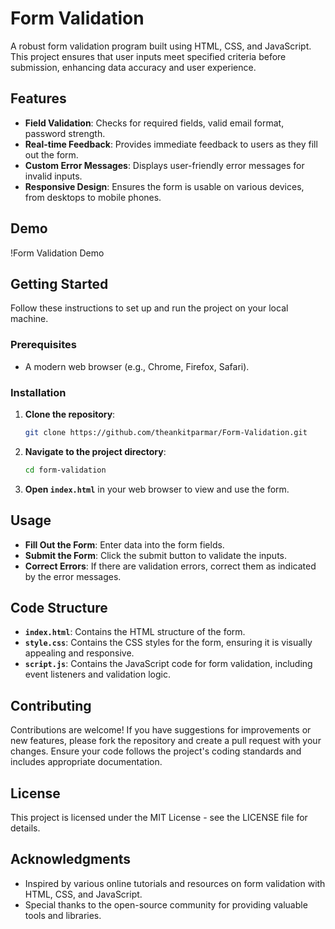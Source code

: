# Form Validation

A robust form validation program built using HTML, CSS, and JavaScript. This project ensures that user inputs meet specified criteria before submission, enhancing data accuracy and user experience.

## Features

- **Field Validation**: Checks for required fields, valid email format, password strength.
- **Real-time Feedback**: Provides immediate feedback to users as they fill out the form.
- **Custom Error Messages**: Displays user-friendly error messages for invalid inputs.
- **Responsive Design**: Ensures the form is usable on various devices, from desktops to mobile phones.

## Demo

!Form Validation Demo

## Getting Started

Follow these instructions to set up and run the project on your local machine.

### Prerequisites

- A modern web browser (e.g., Chrome, Firefox, Safari).

### Installation

1. **Clone the repository**:
    ```bash
    git clone https://github.com/theankitparmar/Form-Validation.git
    ```
2. **Navigate to the project directory**:
    ```bash
    cd form-validation
    ```
3. **Open `index.html`** in your web browser to view and use the form.

## Usage

- **Fill Out the Form**: Enter data into the form fields.
- **Submit the Form**: Click the submit button to validate the inputs.
- **Correct Errors**: If there are validation errors, correct them as indicated by the error messages.

## Code Structure

- **`index.html`**: Contains the HTML structure of the form.
- **`style.css`**: Contains the CSS styles for the form, ensuring it is visually appealing and responsive.
- **`script.js`**: Contains the JavaScript code for form validation, including event listeners and validation logic.

## Contributing

Contributions are welcome! If you have suggestions for improvements or new features, please fork the repository and create a pull request with your changes. Ensure your code follows the project's coding standards and includes appropriate documentation.

## License

This project is licensed under the MIT License - see the LICENSE file for details.

## Acknowledgments

- Inspired by various online tutorials and resources on form validation with HTML, CSS, and JavaScript.
- Special thanks to the open-source community for providing valuable tools and libraries.

